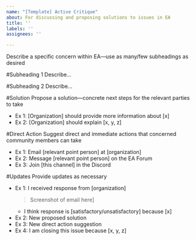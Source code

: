 ```yaml
---
name: "[Template] Active Critique"
about: For discussing and proposing solutions to issues in EA
title: ''
labels: ''
assignees: ''

---
```


Describe a specific concern within EA—use as many/few subheadings as desired

#Subheading 1
Describe…

#Subheading 2
Describe…

#Solution
Propose a solution—concrete next steps for the relevant parties to take 
* Ex 1: [Organization] should provide more information about [x] 
* Ex 2: [Organization] should explain [x, y, z] 

#Direct Action
Suggest direct and immediate actions that concerned community members can take 
* Ex 1: Email [relevant point person] at [organization] 
* Ex 2: Message [relevant point person] on the EA Forum 
* Ex 3: Join [this channel] in the Discord

#Updates 
Provide updates as necessary
* Ex 1: I received response from [organization]
   > Screenshot of email here]
   * I think response is [satisfactory/unsatisfactory] because [x] 
* Ex 2: New proposed solution
* Ex 3: New direct action suggestion
* Ex 4: I am closing this issue because [x, y, z]
